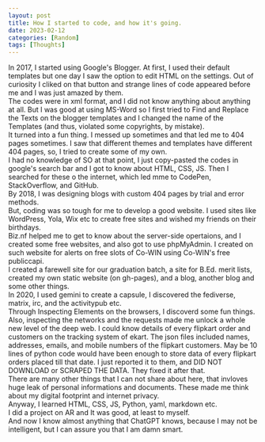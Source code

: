 ```yaml
---
layout: post
title: How I started to code, and how it's going.
date: 2023-02-12
categories: [Random]
tags: [Thoughts]
---
```


In 2017, I started using Google's Blogger. At first, I used their default templates but one day I saw the option to edit HTML on the settings. Out of curiosity I cliked on that button and strange lines of code appeared before me and I was just amazed by them.<br>
The codes were in xml format, and I did not know anything about anything at all. But I was good at using MS-Word so I first tried to Find and Replace the Texts on the blogger templates and I changed the name of the Templates (and thus, violated some copyrights, by mistake).<br>
It turned into a fun thing. I messed up sometimes and that led me to 404 pages sometimes. I saw that different themes and templates have different 404 pages, so, I tried to create some of my own.<br>
I had no knowledge of SO at that point, I just copy-pasted the codes in google's search bar and I got to know about HTML, CSS, JS.  Then I searched for these o the internet, which led mme to CodePen, StackOverflow, and GitHub.<br>
By 2018, I was designing blogs with custom 404 pages by trial and error methods.<br>
But, coding was so tough for me to develop a good website. I used sites like WordPress, Yola, Wix etc to create free sites and wished my friends on their birthdays.<br>
Biz.nf helped me to get to know about the server-side opertaions, and I created some free websites, and also got to use phpMyAdmin. I created on such website for alerts on free slots of Co-WIN using Co-WIN's free publiccapi.<br>
I created a farewell site for our graduation batch, a site for B.Ed. merit lists, created my own static website (on gh-pages), and a blog, another blog and some other things.<br>
In 2020, I used gemini to create a capsule, I discovered the fediverse, matrix, irc, and the activitypub etc.<br>
Through Inspecting Elements on the browsers, I discoverd some fun things. Also, inspecting the networks and the requests made me unlock a whole new level of the deep web. I could know details of every flipkart order and customers on the tracking system of ekart. The json files included names, addresses, emails, and mobile numbers of the flipkart customers. May be 10 lines of python code would have been enough to store data of every flipkart orders placed till that date. I just reported it to them, and DID NOT DOWNLOAD or SCRAPED THE DATA. They fixed it after that.<br>
There are many other things that I can not share about here, that invloves huge leak of personal informations and documents. These made me think about my digital footprint and internet privacy.<br>
Anyway, I learned HTML, CSS, JS, Python, yaml, markdown etc.<br>
I did a project on AR and It was good, at least to myself.<br>
And now I know almost anything that ChatGPT knows, because I may not be intelligent, but I can assure you that I am damn smart.<br>
